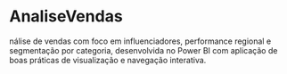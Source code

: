 # AnaliseVendas
nálise de vendas com foco em influenciadores, performance regional e segmentação por categoria, desenvolvida no Power BI com aplicação de boas práticas de visualização e navegação interativa.
